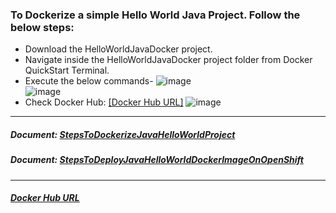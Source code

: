 ### To Dockerize a simple Hello World Java Project. Follow the below steps:
   * Download the HelloWorldJavaDocker project.
   * Navigate inside the HelloWorldJavaDocker project folder from Docker QuickStart Terminal.
   * Execute the below commands-
   ![image](https://user-images.githubusercontent.com/689226/50370746-6195f780-05d2-11e9-90b9-b34824d24a36.png)   
   ![image](https://user-images.githubusercontent.com/689226/50370760-9609b380-05d2-11e9-8beb-73244f00a763.png)
   * Check Docker Hub: [[Docker Hub URL]](https://cloud.docker.com/repository/docker/rahulvaish/helloworldjavadocker)
   ![image](https://user-images.githubusercontent.com/689226/50370779-f0a30f80-05d2-11e9-9421-947f4c90d509.png)

<hr>

##### Document: [StepsToDockerizeJavaHelloWorldProject](https://github.com/rahulvaish/ReferenceDocuments/blob/master/UnderstandingDocker/StepsToDockerizeJavaHelloWorldProject.docx)
##### Document: [StepsToDeployJavaHelloWorldDockerImageOnOpenShift](https://github.com/rahulvaish/ReferenceDocuments/blob/master/UnderstandingDocker/StepsToDeployJavaHelloWorldDockerImageOnOpenShift.docx)

<hr>

##### [Docker Hub URL](https://hub.docker.com/r/rahulvaish/hellodocker/)

